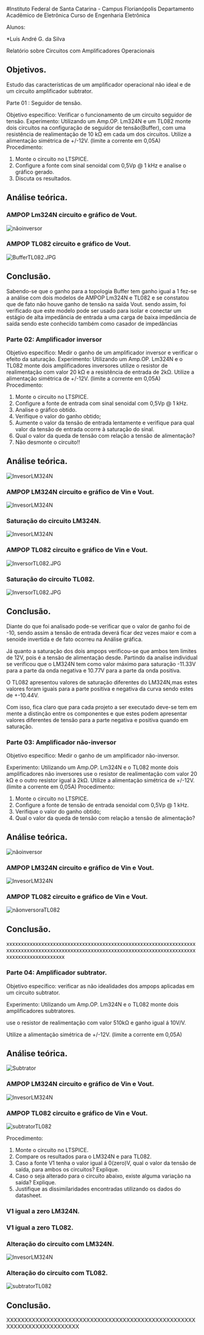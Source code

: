 #Instituto Federal de Santa Catarina - Campus Florianópolis Departamento Acadêmico de Eletrônica Curso de Engenharia Eletrônica

Alunos:

*Luís André G. da Silva

Relatório sobre Circuitos com Amplificadores Operacionais

## Objetivos.

Estudo das características de um amplificador operacional não ideal e de um circuito amplificador subtrator.

Parte 01 : Seguidor de tensão.

Objetivo específico: Verificar o funcionamento de um circuito seguidor de tensão.
Experimento: Utilizando um Amp.OP. Lm324N e um TL082 monte dois circuitos na configuração de seguidor de tensão(Buffer), com uma resistência de realimentação de 10 kΩ em cada um dos circuitos.
Utilize a alimentação simétrica de +/-12V. (limite a corrente em 0,05A)
Procedimento:
1. Monte o circuito no LTSPICE.
2. Configure a fonte com sinal senoidal com 0,5Vp @ 1 kHz e analise o gráfico gerado.
3. Discuta os resultados.

## Análise teórica.

### AMPOP Lm324N circuito e gráfico de Vout.

![nãoinversor](/Imagens/parte1/BufferLM324N.PNG)

### AMPOP TL082 circuito e gráfico de Vout.

![BufferTL082.JPG](/Imagens/parte1/BufferTL082.JPG)

## Conclusão.

Sabendo-se que o ganho para a topologia Buffer tem ganho igual a 1 fez-se a análise com dois modelos de AMPOP Lm324N e TL082 e se constatou que de fato não houve ganho de tensão na saída Vout.
sendo assim, foi verificado que este modelo pode ser usado para isolar e conectar um estágio de alta impedância de entrada a uma carga de baixa impedância de saída sendo este conhecido também como casador de impedâncias





### Parte 02: Amplificador inversor

Objetivo específico: Medir o ganho de um amplificador inversor e verificar o efeito da saturação.
Experimento: Utilizando um Amp.OP. Lm324N e o TL082 monte dois amplificadores inversores utilize o resistor de realimentação com valor 20 kΩ e a resistência de entrada de 2kΩ.
Utilize a alimentação simétrica de +/-12V. (limite a corrente em 0,05A)
Procedimento:
1. Monte o circuito no LTSPICE.
2. Configure a fonte de entrada com sinal senoidal com 0,5Vp @ 1 kHz.
3. Analise o gráfico obtido.
4. Verifique o valor do ganho obtido;
5. Aumente o valor da tensão de entrada lentamente e verifique para qual valor da tensão de entrada ocorre à saturação do sinal.
6. Qual o valor da queda de tensão com relação a tensão de alimentação?
7. Não desmonte o circuito!!

## Análise teórica.

![InvesorLM324N](/Imagens/parte1/Inversora.JPG)

### AMPOP LM324N circuito e gráfico de Vin e Vout.

![InvesorLM324N](/Imagens/parte1/InversorLM324N.JPG)

### Saturação do circuito LM324N.

![InvesorLM324N](/Imagens/parte1/saturaçãoinversoraLM324N.JPG)

### AMPOP TL082 circuito e gráfico de Vin e Vout.

![InversorTL082.JPG](/Imagens/parte1/InversorTL082.JPG)

### Saturação do circuito TL082.
![InversorTL082.JPG](/Imagens/parte1/saturaçãoinversoraTL082.JPG)

## Conclusão.
Diante do que foi analisado pode-se verificar que o valor de ganho foi de -10, sendo assim a tensão de entrada deverá ficar dez vezes maior e com a senoide invertida e de fato ocorreu na Análise gráfica.

Já quanto a saturação dos dois ampops verificou-se que ambos tem limites de 12V, pois é a tensão de alimentação desde. Partindo da analise individual se verificou que o LM324N tem como valor máximo para saturação -11.33V para a parte da onda negativa e 10.77V para a parte da onda positiva.

O TL082 apresentou valores de saturação diferentes do LM324N,mas estes valores foram iguais para a parte positiva e negativa da curva sendo estes de +-10.44V.

Com isso, fica claro que para cada projeto a ser executado deve-se tem em mente a distinção entre os componentes e que estes podem apresentar valores diferentes de tensão para a parte negativa e positiva quando em saturação.



### Parte 03: Amplificador não-inversor

Objetivo específico: Medir o ganho de um amplificador não-inversor.

Experimento: Utilizando um Amp.OP. Lm324N e o TL082 monte dois amplificadores não inversores
use o resistor de realimentação com valor 20 kΩ e o outro resistor igual à 2kΩ.
Utilize a alimentação simétrica de +/-12V. (limite a corrente em 0,05A)
Procedimento:

1. Monte o circuito no LTSPICE.
2. Configure a fonte de tensão de entrada senoidal com 0,5Vp @ 1 kHz.
3. Verifique o valor do ganho obtido;
4. Qual o valor da queda de tensão com relação a tensão de alimentação?

## Análise teórica.

![nãoinversor](/Imagens/parte1/nãoinversor.JPG)

### AMPOP LM324N circuito e gráfico de Vin e Vout.

![InvesorLM324N](/Imagens/parte1/nãoinversoraLM324N.JPG)



### AMPOP TL082 circuito e gráfico de Vin e Vout.

![nãonversoraTL082](/Imagens/parte1/nãoinversoraTL082.JPG)


## Conclusão.

xxxxxxxxxxxxxxxxxxxxxxxxxxxxxxxxxxxxxxxxxxxxxxxxxxxxxxxxxxxxxxxxxxxxxxxxxxxxxxxxxxxxxxxxxxxxxxxxxxxxxxxxxxxxxxxxxxxxxxxxxxxxxxxxxxxxxxxxxxxxxxxxxxxxxx



### Parte 04: Amplificador subtrator.

Objetivo específico: verificar as não idealidades dos ampops aplicadas em um circuito subtrator.

Experimento: Utilizando um Amp.OP. Lm324N e o TL082 monte dois amplificadores subtratores.

use o resistor de realimentação com valor 510kΩ e ganho igual á 10V/V.

Utilize a alimentação simétrica de +/-12V. (limite a corrente em 0,05A)


## Análise teórica.

![Subtrator](/Imagens/parte1/subtrator.JPG)

### AMPOP LM324N circuito e gráfico de Vin e Vout.

![InvesorLM324N](/Imagens/parte1/subtratorLM324N.JPG)



### AMPOP TL082 circuito e gráfico de Vin e Vout.

![subtratorTL082](/Imagens/parte1/subtratorTL082.JPG)

Procedimento:
1. Monte o circuito no LTSPICE.
2. Compare os resultados para o LM324N e para TL082.
3. Caso a fonte V1 tenha o valor igual á 0(zero)V, qual o valor da tensão de saída, para ambos os circuitos? Explique.
4. Caso o seja alterado para o circuito abaixo, existe alguma variação na saída? Explique.
5. Justifique as dissimilaridades encontradas utilizando os dados do datasheet.


### V1 igual a zero LM324N.


### V1 igual a zero TL082.



### Alteração do circuito com LM324N.
![InvesorLM324N](/Imagens/parte1/subtrator2LM324N.JPG)


### Alteração do circuito com TL082.

![subtratorTL082](/Imagens/parte1/subtrator2TL082.JPG)




## Conclusão.

XXXXXXXXXXXXXXXXXXXXXXXXXXXXXXXXXXXXXXXXXXXXXXXXXXXXXXXXXXXXXXXXXXXXXXXX
